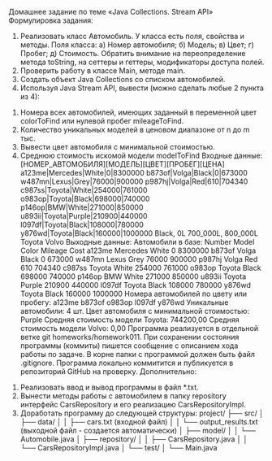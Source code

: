 Домашнее задание по теме «Java Collections. Stream API»
Формулировка задания:
1. Реализовать класс Автомобиль. У класса есть поля, свойства и
   методы.
   Поля класса:
   а) Номер автомобиля;
   б) Модель;
   в) Цвет;
   г) Пробег;
   д) Стоимость.
   Обратить внимание на переопределение метода toString, на сеттеры и
   геттеры, модификаторы доступа полей.
2. Проверить работу в классе Main, методе main.
3. Создать объект Java Collections со списком автомобилей.
4. Используя Java Stream API, вывести (можно сделать любые 2 пункта
   из 4):
1) Номера всех автомобилей, имеющих заданный в переменной цвет
   colorToFind или нулевой пробег mileageToFind.
2) Количество уникальных моделей в ценовом диапазоне от n до m тыс.
3) Вывести цвет автомобиля с минимальной стоимостью.
4) Среднюю стоимость искомой модели modelToFind
   Входные данные:
   [НОМЕР_АВТОМОБИЛЯ][МОДЕЛЬ][ЦВЕТ][ПРОБЕГ][ЦЕНА]
   a123me|Mercedes|White|0|8300000
   b873of|Volga|Black|0|673000
   w487mn|Lexus|Grey|76000|900000
   p987hj|Volga|Red|610|704340
   c987ss|Toyota|White|254000|761000
   o983op|Toyota|Black|698000|740000
   p146op|BMW|White|271000|850000
   u893ii|Toyota|Purple|210900|440000
   l097df|Toyota|Black|108000|780000
   y876wd|Toyota|Black|160000|1000000
   Black, 0L
   700_000L, 800_000L
   Toyota
   Volvo
   Выходные данные:
   Автомобили в базе:
   Number Model Color Mileage Cost
   a123me Mercedes White 0 8300000
   b873of Volga Black 0 673000
   w487mn Lexus Grey 76000 900000
   p987hj Volga Red 610 704340
   c987ss Toyota White 254000 761000
   o983op Toyota Black 698000 740000
   p146op BMW White 271000 850000
   u893ii Toyota Purple 210900 440000
   l097df Toyota Black 108000 780000
   y876wd Toyota Black 160000 1000000
   Номера автомобилей по цвету или пробегу: a123me b873of o983op l097df
   y876wd
   Уникальные автомобили: 4 шт.
   Цвет автомобиля с минимальной стоимостью: Purple
   Средняя стоимость модели Toyota: 744200,00
   Средняя стоимость модели Volvo: 0,00
   Программа реализуется в отдельной ветке git homeworks/homework011.
   При сохранении состояния программы (коммиты) пишется сообщение с
   описанием хода работы по задаче.
   В корне папки с программой должен быть файл .gitignore.
   Программа локально коммитится и публикуется в репозиторий GitHub на
   проверку.
   Дополнительно:
1. Реализовать ввод и вывод программы в файл *.txt.
2. Вынести методы работы с автомобилем в папку repository интерфейс
   CarsRepository и его реализацию CarsRepositoryImpl.
3. Доработать программу до следующей структуры:
   project/
   ├── src/
   │   ├── data/
   │   │   ├── cars.txt          (входной файл)
   │   │   └── output_results.txt (выходной файл - создается автоматически)
   │   ├── model/
   │   │   └── Automobile.java
   │   ├── repository/
   │   │   ├── CarsRepository.java
   │   │   └── CarsRepositoryImpl.java
   │   └── test/
   │       └── Main.java